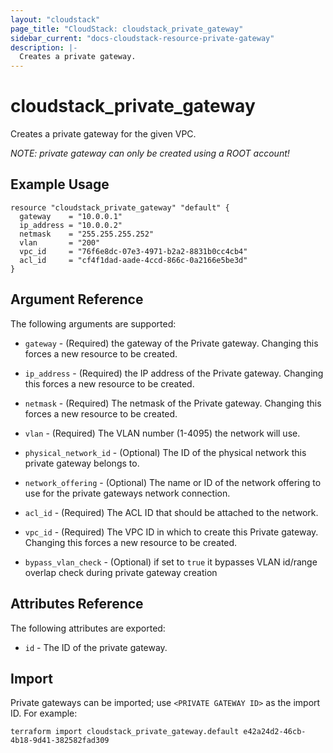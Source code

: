 ```yaml
---
layout: "cloudstack"
page_title: "CloudStack: cloudstack_private_gateway"
sidebar_current: "docs-cloudstack-resource-private-gateway"
description: |-
  Creates a private gateway.
---
```


# cloudstack_private_gateway

Creates a private gateway for the given VPC.

*NOTE: private gateway can only be created using a ROOT account!*

## Example Usage

```hcl
resource "cloudstack_private_gateway" "default" {
  gateway    = "10.0.0.1"
  ip_address = "10.0.0.2"
  netmask    = "255.255.255.252"
  vlan       = "200"
  vpc_id     = "76f6e8dc-07e3-4971-b2a2-8831b0cc4cb4"
  acl_id     = "cf4f1dad-aade-4ccd-866c-0a2166e5be3d"
}
```

## Argument Reference

The following arguments are supported:

* `gateway` - (Required) the gateway of the Private gateway. Changing this
    forces a new resource to be created.

* `ip_address` - (Required) the IP address of the Private gateway. Changing this forces
    a new resource to be created.

* `netmask` - (Required) The netmask of the Private gateway. Changing
    this forces a new resource to be created.

* `vlan` - (Required) The VLAN number (1-4095) the network will use.

* `physical_network_id` - (Optional) The ID of the physical network this private
    gateway belongs to.

* `network_offering` - (Optional) The name or ID of the network offering to use for
    the private gateways network connection.

* `acl_id` - (Required) The ACL ID that should be attached to the network.

* `vpc_id` - (Required) The VPC ID in which to create this Private gateway. Changing
    this forces a new resource to be created.

* `bypass_vlan_check` -  (Optional) if set to `true` it bypasses VLAN id/range overlap 
    check during private gateway creation

## Attributes Reference

The following attributes are exported:

* `id` - The ID of the private gateway.

## Import

Private gateways can be imported; use `<PRIVATE GATEWAY ID>` as the import ID. For
example:

```shell
terraform import cloudstack_private_gateway.default e42a24d2-46cb-4b18-9d41-382582fad309
```
